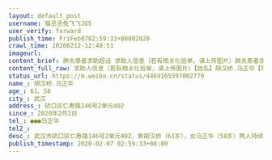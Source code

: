 ```yaml
---
layout: default_post
username: 猫丞丞兔飞飞JG5
user_verify: forward
publish_time: FriFeb0702:59:33+08002020
crawl_time: 20200212-12:40:51
imageurl: 
content_brief: 肺炎患者求助超话 求助人信息（若有相关化验单，请上传图片）肺炎患者求助超话 【姓名】胡汉桥.马正华【年龄】61、58【所在城市】武汉【所在小区、社区】硚口区仁寿路146号2单元402【患病时间】2020年2月2日【病情描述】发热、咳嗽、呼吸困难【联系方式】 132 6471 4288 马正华【病情 ...全文
content_full_raw: 求助人信息（若有相关化验单，请上传图片）【姓名】胡汉桥.马正华【年龄】61、58【所在城市】武汉【所在小区、社区】硚口区仁寿路146号2单元402【患病时间】2020年2月2日【病情描述】发热、咳嗽、呼吸困难【联系方式】●●●马正华【病情描述】武汉市硚口区仁寿路146号2单元402，男：胡汉桥（61岁），女：马正华（58岁）两人持续高烧，胡汉桥老人严重糖尿病史已出现明显的乏力且呼吸困难症状，情况凶险万分，急需快速入院输液治疗。然而，数天过去直至今日，硚口汉水区防疫指挥部仍未能解决入院治疗问题。市长热线、人民日报、人民网、国务院督查，都没有回音。实在走投无路，求助无门，特此网上求助，请大家帮忙转发，万分感谢🙏🙏🙏家属联系电话：●●●父母，双双染病.现在危重.现在实在没地方收.已经危重了.
status_url: https://m.weibo.cn/status/4469165597002779
name_: 胡汉桥.马正华
age_: 61、58
city_: 武汉
address_: 硚口区仁寿路146号2单元402
since_: 2020年2月2日
tel_: ●●●马正华
tel2_: 
desc_: 武汉市硚口区仁寿路146号2单元402，男胡汉桥（61岁），女马正华（58岁）两人持续高烧，胡汉桥老人严重糖尿病史已出现明显的乏力且呼吸困难症状，情况凶险万分，急需快速入院输液治疗。然而，数天过去直至今日，硚口汉水区防疫指挥部仍未能解决入院治疗问题。市长热线、人民日报、人民网、国务院督查，都没有回音。实在走投无路，求助无门，特此网上求助，请大家帮忙转发，万分感谢🙏🙏🙏家属联系电话●●●父母，双双染病.现在危重.现在实在没地方收.已经危重了.
publish_timestamp: 2020-02-07 02:59:33+08:00
---
```

